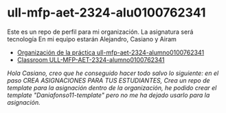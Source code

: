 # ull-mfp-aet-2324-alu0100762341
Este es un repo de perfil para mi organización. La asignatura será tecnología
En mi equipo estarán Alejandro, Casiano y Airam
* [Organización de la práctica ull-mfp-aet-2324-alumno0100762341](https://github.com/ull-mfp-aet-2324-alu0100762341)
* [Classroom ULL-MFP-AET-2324-alumno0100762341](https://classroom.github.com/a/WPmO2OGy)

*Hola Casiano, creo que he conseguido hacer todo salvo lo siguiente: en el paso CREA ASIGNACIONES PARA TUS ESTUDIANTES, Crea un repo de template para la asignación dentro de la organización, he podido crear el template "Daniafonso11-template" pero no me ha dejado usarlo para la asignación.*
